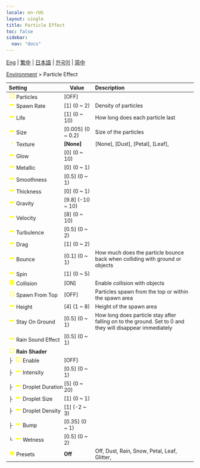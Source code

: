 ```yaml
---
locale: en-rUS
layout: single
title: Particle Effect
toc: false
sidebar:
  nav: "docs"
---
```

[Eng](/dancexr/menu/2025.4/scene/particles) | [繁中](/tw/dancexr/menu/2025.4/scene/particles) | [日本語](/jp/dancexr/menu/2025.4/scene/particles) | [한국어](/kr/dancexr/menu/2025.4/scene/particles) | [简中](/zh/dancexr/menu/2025.4/scene/particles)

[Environment](../menu#Environment) > Particle Effect



| Setting | Value | Description |
| :--- | --- | :--- |
|<nobr> ![check_off icon](/images/icon/ic_check_off.png)  Particles</nobr>| [OFF] | 
|<nobr> ![slider icon](/images/icon/ic_slider.png)  Spawn Rate</nobr>| [1] (0 ~ 2) | Density of particles
|<nobr> ![slider icon](/images/icon/ic_slider.png)  Life</nobr>| [1] (0 ~ 10) | How long does each particle last
|<nobr> ![slider icon](/images/icon/ic_slider.png)  Size</nobr>| [0.005] (0 ~ 0.2) | Size of the particles
|<nobr> ![chevron icon](/images/icon/ic_chevron.png)  Texture</nobr>| **[None]** | [None], [Dust], [Petal], [Leaf],  |
|<nobr> ![slider icon](/images/icon/ic_slider.png)  Glow</nobr>| [0] (0 ~ 10) | 
|<nobr> ![slider icon](/images/icon/ic_slider.png)  Metallic</nobr>| [0] (0 ~ 1) | 
|<nobr> ![slider icon](/images/icon/ic_slider.png)  Smoothness</nobr>| [0.5] (0 ~ 1) | 
|<nobr> ![slider icon](/images/icon/ic_slider.png)  Thickness</nobr>| [0] (0 ~ 1) | 
|<nobr> ![slider icon](/images/icon/ic_slider.png)  Gravity</nobr>| [9.8] (-10 ~ 10) | 
|<nobr> ![slider icon](/images/icon/ic_slider.png)  Velocity</nobr>| [8] (0 ~ 10) | 
|<nobr> ![slider icon](/images/icon/ic_slider.png)  Turbulence</nobr>| [0.5] (0 ~ 2) | 
|<nobr> ![slider icon](/images/icon/ic_slider.png)  Drag</nobr>| [1] (0 ~ 2) | 
|<nobr> ![slider icon](/images/icon/ic_slider.png)  Bounce</nobr>| [0.1] (0 ~ 1) | How much does the particle bounce back when colliding with ground or objects
|<nobr> ![slider icon](/images/icon/ic_slider.png)  Spin</nobr>| [1] (0 ~ 5) | 
|<nobr> ![check_on icon](/images/icon/ic_check_on.png)  Collision</nobr>| [ON] | Enable collision with objects
|<nobr> ![check_off icon](/images/icon/ic_check_off.png)  Spawn From Top</nobr>| [OFF] | Particles spawn from the top or within the spawn area
|<nobr> ![slider icon](/images/icon/ic_slider.png)  Height</nobr>| [4] (1 ~ 8) | Height of the spawn area
|<nobr> ![slider icon](/images/icon/ic_slider.png)  Stay On Ground</nobr>| [0.5] (0 ~ 1) | How long does particle stay after falling on to the ground. Set to 0 and they will disappear immediately
|<nobr> ![slider icon](/images/icon/ic_slider.png)  Rain Sound Effect</nobr>| [0.5] (0 ~ 1) | 
|<nobr> ![check_off icon](/images/icon/ic_check_off.png)  <b>Rain Shader</b></nobr>| | 
|<nobr>├&nbsp; ![check_off icon](/images/icon/ic_check_off.png)  Enable</nobr>| [OFF] | 
|<nobr>├&nbsp; ![slider icon](/images/icon/ic_slider.png)  Intensity</nobr>| [0.5] (0 ~ 1) | 
|<nobr>├&nbsp; ![slider icon](/images/icon/ic_slider.png)  Droplet Duration</nobr>| [5] (0 ~ 20) | 
|<nobr>├&nbsp; ![slider icon](/images/icon/ic_slider.png)  Droplet Size</nobr>| [1] (0 ~ 1) | 
|<nobr>├&nbsp; ![slider icon](/images/icon/ic_slider.png)  Droplet Density</nobr>| [1] (-2 ~ 3) | 
|<nobr>├&nbsp; ![slider icon](/images/icon/ic_slider.png)  Bump</nobr>| [0.35] (0 ~ 1) | 
|<nobr>└&nbsp; ![slider icon](/images/icon/ic_slider.png)  Wetness</nobr>| [0.5] (0 ~ 2) | 
|<nobr> ![list icon](/images/icon/ic_list.png)  Presets</nobr>| **Off** | Off, Dust, Rain, Snow, Petal, Leaf, Glitter,  |
